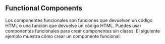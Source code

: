 ## Functional Components

Los componentes funcionales son funciones que devuelven un código HTML o una función que devuelve un código HTML. Puedes usar componentes funcionales para crear componentes sin clases. El siguiente ejemplo muestra cómo crear un componente funcional:
